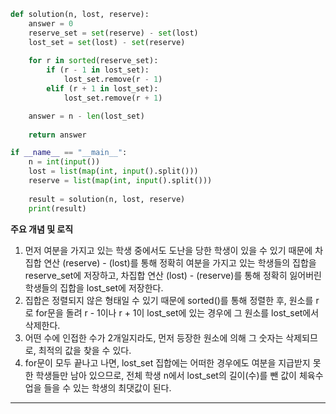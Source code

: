 
```Python
def solution(n, lost, reserve):
    answer = 0
    reserve_set = set(reserve) - set(lost)
    lost_set = set(lost) - set(reserve)
    
    for r in sorted(reserve_set):
        if (r - 1 in lost_set):
            lost_set.remove(r - 1)
        elif (r + 1 in lost_set):
            lost_set.remove(r + 1)

    answer = n - len(lost_set)
        
    return answer

if __name__ == "__main__":
    n = int(input())
    lost = list(map(int, input().split()))
    reserve = list(map(int, input().split()))
    
    result = solution(n, lost, reserve)
    print(result)
```
**주요 개념 및 로직**
1. 먼저 여분을 가지고 있는 학생 중에서도 도난을 당한 학생이 있을 수 있기 때문에 차집합 연산 (reserve) - (lost)를 통해 정확히 여분을 가지고 있는 학생들의 집합을 reserve_set에 저장하고, 차집합 연산 (lost) - (reserve)를 통해 정확히 잃어버린 학생들의 집합을 lost_set에 저장한다.
2. 집합은 정렬되지 않은 형태일 수 있기 때문에 sorted()를 통해 정렬한 후, 원소를 r로 for문을 돌려 r - 1이나 r + 1이 lost_set에 있는 경우에 그 원소를 lost_set에서 삭제한다.
3. 어떤 수에 인접한 수가 2개일지라도, 먼저 등장한 원소에 의해 그 숫자는 삭제되므로, 최적의 값을 찾을 수 있다.
4. for문이 모두 끝나고 나면, lost_set 집합에는 어떠한 경우에도 여분을 지급받지 못한 학생들만 남아 있으므로, 전체 학생 n에서 lost_set의 길이(수)를 뺀 값이 체육수업을 들을 수 있는 학생의 최댓값이 된다.

***

### 
